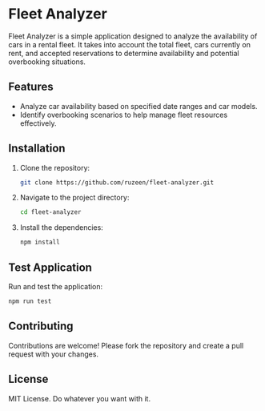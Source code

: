# Fleet Analyzer

Fleet Analyzer is a simple application designed to analyze the availability of cars in a rental fleet. It takes into account the total fleet, cars currently on rent, and accepted reservations to determine availability and potential overbooking situations.

## Features

- Analyze car availability based on specified date ranges and car models.
- Identify overbooking scenarios to help manage fleet resources effectively.

## Installation

1. Clone the repository:
   ```bash
   git clone https://github.com/ruzeen/fleet-analyzer.git
   ```
2. Navigate to the project directory:
   ```bash
   cd fleet-analyzer
   ```
3. Install the dependencies:
   ```bash
   npm install
   ```

## Test Application

Run and test the application:

```bash
npm run test
```

## Contributing

Contributions are welcome! Please fork the repository and create a pull request with your changes.

## License

MIT License. Do whatever you want with it.
